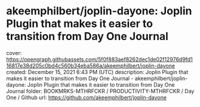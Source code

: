 # akeemphilbert/joplin-dayone: Joplin Plugin that makes it easier to transition from Day One Journal

cover: https://opengraph.githubassets.com/5f0f883aef8262dec1de02f12976d9fd116817e38d205c0bd4c560b34eba586a/akeemphilbert/joplin-dayone
created: December 15, 2021 6:43 PM (UTC)
description: Joplin Plugin that makes it easier to transition from Day One Journal - akeemphilbert/joplin-dayone: Joplin Plugin that makes it easier to transition from Day One Journal
folder: BOOKMRKS-MTHRFCKR / PRODUCTIVITY-MTHRFCKR / Day One / Github
url: https://github.com/akeemphilbert/joplin-dayone